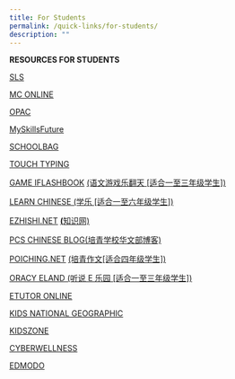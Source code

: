 ```yaml
---
title: For Students
permalink: /quick-links/for-students/
description: ""
---
```

**RESOURCES FOR STUDENTS**

[SLS](https://vle.learning.moe.edu.sg/login)

[MC ONLINE](https://www.lead.com.sg/LEAD/login/lms_login.aspx)

[OPAC](https://schoolibrary.moe.edu.sg/poiching)

[MySkillsFuture](https://www.myskillsfuture.sg/content/student/en/primary.html)

[SCHOOLBAG](https://schoolbag.sg/)

[TOUCH TYPING](https://www.bbc.co.uk/bitesize/topics/zf2f9j6/articles/z3c6tfr)

[GAME IFLASHBOOK](https://game.iflashbook.com/) [(语文游戏乐翻天 \[适合一至三年级学生\])](https://game.iflashbook.com/)

[LEARN CHINESE (学乐 \[适合一至六年级学生\])](https://www.mtl.moe.edu.sg/)

[EZHISHI.NET](https://www.ezhishi.net/Contents/) [](https://www.ezhishi.net/Contents/)[**(**](https://www.ezhishi.net/Contents/)[知识网)](https://www.ezhishi.net/Contents/)

[PCS CHINESE BLOG(培青学校华文部博客)](https://poichingchinese.blogspot.sg/)

[POICHING.NET](https://www.poiching.net/login.asp) [(培青作文\[适合四年级学生\])](https://www.poiching.net/login.asp)

[ORACY ELAND (听说 E 乐园 \[适合一至三年级学生\])](https://oracyeland.moe.edu.sg/eland/slot/u212/index.html)

[ETUTOR ONLINE](https://www.etutoronline.net/index.asp)

[KIDS NATIONAL GEOGRAPHIC](https://kids.nationalgeographic.com/kids/)

[KIDSZONE](https://kidszone.schoolwebsite.co.uk/)

[CYBERWELLNESS](https://www.moe.gov.sg/programmes/cyber-wellness)

[EDMODO](https://www.edmodo.com/)